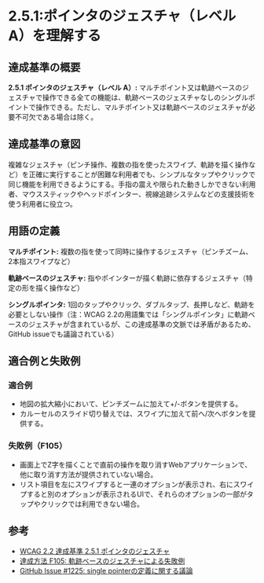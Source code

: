 # 2.5.1:ポインタのジェスチャ（レベル A）を理解する

## 達成基準の概要

**2.5.1 ポインタのジェスチャ（レベル A）:** マルチポイント又は軌跡ベースのジェスチャで操作できる全ての機能は、軌跡ベースのジェスチャなしのシングルポイントで操作できる。ただし、マルチポイント又は軌跡ベースのジェスチャが必要不可欠である場合は除く。

## 達成基準の意図

複雑なジェスチャ（ピンチ操作、複数の指を使ったスワイプ、軌跡を描く操作など）を正確に実行することが困難な利用者でも、シンプルなタップやクリックで同じ機能を利用できるようにする。手指の震えや限られた動きしかできない利用者、マウススティックやヘッドポインター、視線追跡システムなどの支援技術を使う利用者に役立つ。

## 用語の定義

**マルチポイント:** 複数の指を使って同時に操作するジェスチャ（ピンチズーム、2本指スワイプなど）

**軌跡ベースのジェスチャ:** 指やポインターが描く軌跡に依存するジェスチャ（特定の形を描く操作など）

**シングルポインタ:** 1回のタップやクリック、ダブルタップ、長押しなど、軌跡を必要としない操作（注：WCAG 2.2の用語集では「シングルポインタ」に軌跡ベースのジェスチャが含まれているが、この達成基準の文脈では矛盾があるため、GitHub issueでも議論されている）

## 適合例と失敗例

### 適合例

- 地図の拡大縮小において、ピンチズームに加えて+/-ボタンを提供する。
- カルーセルのスライド切り替えでは、スワイプに加えて前へ/次へボタンを提供する。

### 失敗例（F105）

- 画面上でZ字を描くことで直前の操作を取り消すWebアプリケーションで、他に取り消す方法が提供されていない場合。
- リスト項目を左にスワイプすると一連のオプションが表示され、右にスワイプすると別のオプションが表示されるUIで、それらのオプションの一部がタップやクリックでは利用できない場合。

## 参考

- [WCAG 2.2 達成基準 2.5.1 ポインタのジェスチャ](https://waic.jp/translations/WCAG22/Understanding/pointer-gestures)
- [達成方法 F105: 軌跡ベースのジェスチャによる失敗例](https://w3c.github.io/wcag/techniques/failures/F105)
- [GitHub Issue #1225: single pointerの定義に関する議論](https://github.com/w3c/wcag/issues/1225)
